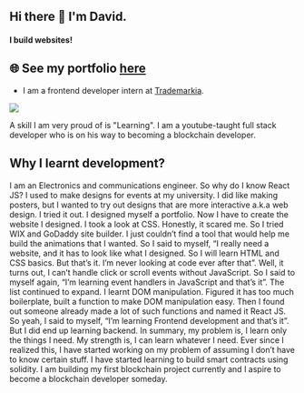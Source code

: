 ## Hi there 👋 I'm David.
#### I build websites!

## 🌐 See my portfolio [here](https://davidsling.in)

- I am a frontend developer intern at [Trademarkia](https://www.trademarkia.com/).
 <a href="https://www.linkedin.com/in/david-sling/">
  <img src="https://img.shields.io/badge/LinkedIn-0077B5?style=for-the-badge&logo=linkedin&logoColor=white"/>
</a>

A skill I am very proud of is "Learning". I am a youtube-taught full stack developer who is on his way to becoming a blockchain developer.

## Why I learnt development?

I am an Electronics and communications engineer. So why do I know React JS? I used to make designs for events at my university. I did like making posters, but I wanted to try out designs that are more interactive a.k.a web design. I tried it out. I designed myself a portfolio. Now I have to create the website I designed. I took a look at CSS. Honestly, it scared me. So I tried WIX and GoDaddy site builder. I just couldn’t find a tool that would help me build the animations that I wanted. So I said to myself, “I really need a website, and it has to look like what I designed. So I will learn HTML and CSS basics. But that’s it. I’m never looking at code ever after that”. Well, it turns out, I can’t handle click or scroll events without JavaScript. So I said to myself again, “I’m learning event handlers in JavaScript and that’s it”. The list continued to expand. I learnt DOM manipulation. Figured it has too much boilerplate, built a function to make DOM manipulation easy. Then I found out someone already made a lot of such functions and named it React JS. So yeah, I said to myself, “I’m learning Frontend development and that’s it”. But I did end up learning backend. In summary, my problem is, I learn only the things I need. My strength is, I can learn whatever I need. Ever since I realized this, I have started working on my problem of assuming I don’t have to know certain stuff. I have started learning to build smart contracts using solidity. I am building my first blockchain project currently and I aspire to become a blockchain developer someday.
